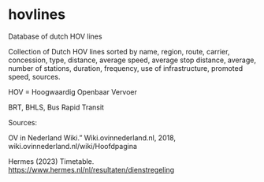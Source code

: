 # hovlines
Database of dutch HOV lines

Collection of Dutch HOV lines sorted by name, region, route, carrier, concession, type, distance, average speed, average stop distance, average, number of stations, duration, frequency, use of infrastructure, promoted speed, sources.



HOV = Hoogwaardig Openbaar Vervoer



BRT, BHLS, Bus Rapid Transit



Sources:

OV in Nederland Wiki.” Wiki.ovinnederland.nl, 2018, wiki.ovinnederland.nl/wiki/Hoofdpagina

Hermes (2023) Timetable. https://www.hermes.nl/nl/resultaten/dienstregeling
